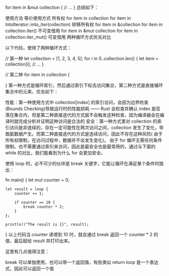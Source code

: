 for item in &mut collection {
// ...
}
总结如下：

使用方法 等价使用方式 所有权
for item in collection for item in IntoIterator::into_iter(collection) 转移所有权
for item in &collection for item in collection.iter() 不可变借用
for item in &mut collection for item in collection.iter_mut() 可变借用
两种循环方式优劣对比

以下代码，使用了两种循环方式：

// 第一种
let collection = [1, 2, 3, 4, 5];
for i in 0..collection.len() {
let item = collection[i];
// ...
}

// 第二种
for item in collection {

}
第一种方式是循环索引，然后通过索引下标去访问集合，第二种方式是直接循环集合中的元素，优劣如下：

性能：第一种使用方式中 collection[index] 的索引访问，会因为边界检查(Bounds Checking)导致运行时的性能损耗 —— Rust 会检查并确认 index 是否落在集合内，但是第二种直接迭代的方式就不会触发这种检查，因为编译器会在编译时就完成分析并证明这种访问是合法的
安全：第一种方式里对 collection 的索引访问是非连续的，存在一定可能性在两次访问之间，collection 发生了变化，导致脏数据产生。而第二种直接迭代的方式是连续访问，因此不存在这种风险( 由于所有权限制，在访问过程中，数据并不会发生变化)。
由于 for 循环无需任何条件限制，也不需要通过索引来访问，因此是最安全也是最常用的，通过与下面的 while 的对比，我们能看到为什么 for 会更加安全。

使用 loop 时，必不可少的伙伴是 break 关键字，它能让循环在满足某个条件时跳出：

fn main() {
let mut counter = 0;

    let result = loop {
        counter += 1;

        if counter == 10 {
            break counter * 2;
        }
    };

    println!("The result is {}", result);

}
以上代码当 counter 递增到 10 时，就会通过 break 返回一个 counter \* 2 的值，最后赋给 result 并打印出来。

这里有几点值得注意：

break 可以单独使用，也可以带一个返回值，有些类似 return
loop 是一个表达式，因此可以返回一个值
